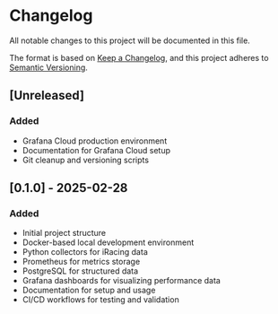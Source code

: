 # Changelog

All notable changes to this project will be documented in this file.

The format is based on [Keep a Changelog](https://keepachangelog.com/en/1.0.0/),
and this project adheres to [Semantic Versioning](https://semver.org/spec/v2.0.0.html).

## [Unreleased]

### Added
- Grafana Cloud production environment
- Documentation for Grafana Cloud setup
- Git cleanup and versioning scripts

## [0.1.0] - 2025-02-28

### Added
- Initial project structure
- Docker-based local development environment
- Python collectors for iRacing data
- Prometheus for metrics storage
- PostgreSQL for structured data
- Grafana dashboards for visualizing performance data
- Documentation for setup and usage
- CI/CD workflows for testing and validation